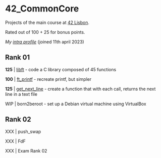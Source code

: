 # 42_CommonCore

Projects of the main course at [42 Lisbon](https://www.42lisboa.com/).

Rated out of 100 + 25 for bonus points.

*My [intra profile](https://profile.intra.42.fr/users/rvaz)* (joined 11th april 2023)


## Rank 01
**125** | [libft](./libft) - code a C library composed of 45 functions

**100** | [ft_printf](./printf) - recreate printf, but simpler

**125** | [get_next_line](./get_next_line) - create a function that with each call, returns the next line in a text file

WIP | born2beroot - set up a Debian virtual machine using VirtualBox

## Rank 02
XXX | push_swap

XXX | FdF

XXX | Exam Rank 02
